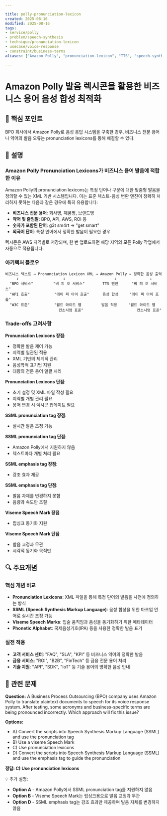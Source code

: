 ```yaml
---

title: polly-pronunciation-lexicon
created: 2025-08-16
modified: 2025-08-16
tags:
- service/polly
- problem/speech-synthesis
- technique/pronunciation-lexicon
- usecase/voice-response
- constraint/business-terms
aliases: ["Amazon Polly", "pronunciation-lexicon", "TTS", "speech-synthesis"]

---
```


# Amazon Polly 발음 렉시콘을 활용한 비즈니스 용어 음성 합성 최적화

## 🎯 핵심 포인트

BPO 회사에서 Amazon Polly로 음성 응답 시스템을 구축한 경우, 비즈니스 전문 용어나 약어의 발음 오류는 pronunciation lexicons를 통해 해결할 수 있다.

## 📝 설명

### Amazon Polly Pronunciation Lexicons가 비즈니스 용어 발음에 적합한 이유

Amazon Polly의 pronunciation lexicons는 특정 단어나 구문에 대한 맞춤형 발음을 정의할 수 있는 XML 기반 시스템입니다. 이는 표준 텍스트-음성 변환 엔진이 정확히 처리하지 못하는 다음과 같은 경우에 특히 유용합니다:

- **비즈니스 전문 용어**: 회사명, 제품명, 브랜드명
- **약어 및 줄임말**: BPO, API, AWS, ROI 등
- **숫자가 포함된 단어**: g3t sm4rt → "get smart"
- **외국어 단어**: 특정 언어에서 정확한 발음이 필요한 경우

렉시콘은 AWS 지역별로 저장되며, 한 번 업로드하면 해당 지역의 모든 Polly 작업에서 자동으로 적용됩니다.

### 아키텍처 플로우

```
비즈니스 텍스트 → Pronunciation Lexicon XML → Amazon Polly → 정확한 음성 출력
     ↓                    ↓                      ↓               ↓
  "BPO 서비스"         "비 피 오 서비스"        TTS 엔진      "비 피 오 서비스"
  "API 호출"           "에이 피 아이 호출"      음성 합성     "에이 피 아이 호출"
  "W3C 표준"           "월드 와이드 웹         발음 적용     "월드 와이드 웹
                        컨소시엄 표준"                        컨소시엄 표준"
```

### Trade-offs 고려사항

**Pronunciation Lexicons 장점**:
- 정확한 발음 제어 가능
- 지역별 일관된 적용
- XML 기반의 체계적 관리
- 음성학적 표기법 지원
- 대량의 전문 용어 일괄 처리

**Pronunciation Lexicons 단점**:
- 초기 설정 및 XML 파일 작성 필요
- 지역별 개별 관리 필요
- 용어 변경 시 렉시콘 업데이트 필요

**SSML pronunciation tag 장점**:
- 실시간 발음 조정 가능

**SSML pronunciation tag 단점**:
- Amazon Polly에서 지원하지 않음
- 텍스트마다 개별 처리 필요

**SSML emphasis tag 장점**:
- 강조 효과 제공

**SSML emphasis tag 단점**:
- 발음 자체를 변경하지 못함
- 음량과 속도만 조절

**Viseme Speech Mark 장점**:
- 립싱크 동기화 지원

**Viseme Speech Mark 단점**:
- 발음 교정과 무관
- 시각적 동기화 목적만

## 🔍 주요개념

### 핵심 개념 비교

- **Pronunciation Lexicons**: XML 파일을 통해 특정 단어의 발음을 사전에 정의하는 방식
- **SSML (Speech Synthesis Markup Language)**: 음성 합성을 위한 마크업 언어로 실시간 조정 가능
- **Viseme Speech Marks**: 입술 움직임과 음성을 동기화하기 위한 메타데이터
- **Phonetic Alphabet**: 국제음성기호(IPA) 등을 사용한 정확한 발음 표기

### 실전 적용

- **고객 서비스 센터**: "FAQ", "SLA", "KPI" 등 비즈니스 약어의 정확한 발음
- **금융 서비스**: "ROI", "B2B", "FinTech" 등 금융 전문 용어 처리
- **기술 지원**: "API", "SDK", "IoT" 등 기술 용어의 명확한 음성 안내

## 📝 관련 문제

**Question:** A Business Process Outsourcing (BPO) company uses Amazon Polly to translate plaintext documents to speech for its voice response system. After testing, some acronyms and business-specific terms are being pronounced incorrectly. Which approach will fix this issue?

**Options:**

- A) Convert the scripts into Speech Synthesis Markup Language (SSML) and use the pronunciation tag
- B) Use a viseme Speech Mark
- C) Use pronunciation lexicons
- D) Convert the scripts into Speech Synthesis Markup Language (SSML) and use the emphasis tag to guide the pronunciation

**정답: C) Use pronunciation lexicons**

💡 추가 설명:

- **Option A** - Amazon Polly에서 SSML pronunciation tag를 지원하지 않음
- **Option B** - Viseme Speech Mark는 립싱크용으로 발음 교정과 무관
- **Option D** - SSML emphasis tag는 강조 효과만 제공하며 발음 자체를 변경하지 않음